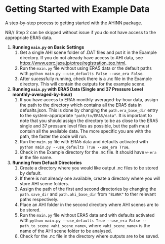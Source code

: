 # Getting Started with Example Data
A step-by-step process to getting started with the AHINN package.

NB// Step 2 can be skipped without issue if you do not have access to the appropriate ERA5 data.

1. **Running `main.py` on Basic Settings**
   1. Get a single AHI scene folder of .DAT files and put it in the Example directory. If you do not already have access to AHI data, see https://www.eorc.jaxa.jp/ptree/registration_top.html.
   2. Run the `main.py` file without using ERA5 data or the default paths with `python main.py --use_defaults False --use_era False`.
   3. After sucessfully running, check there is a .nc file in the Example directory. This will contain the outputs for the example scene.
2. **Running `main.py` with ERA5 Data (Single and 37 Pressure Level monthly-averaged-by-hour)**
   1. If you have access to ERA5 monthly-averaged-by-hour data, assign the path to the directory which contains all the ERA5 data in defualts.json. This is done by changing the `path.era_base_dir` entry to the system-appropriate `"path/to/ERA5/data"`. It is important to note that you should assign the directory to be as close to the ERA5 single and 37 pressure level files as possible, but the path must contain all the available data. The more specific you are with the path, the faster the code will run.
   2. Run the `main.py` file with ERA5 data and defaults activated with `python main.py --use_defaults True --use_era True`.
   3. Check in the Example directory for the .nc file. It should have `w-era` in the file name.
3. **Running from Defualt Directories**
   1. Create a directory where you would like output .nc files to be stored by default.
   2. If there is not already one available, create a directory where you will store AHI scene folders.
   3. Assign the path of the first and second directories by changing the `path.save_dir` and `path.ahi_base_dir` from `"BLANK"` to ther relevant paths respectively.
   4. Place an AHI folder in the second directory where AHI scenes are to be stored.
   5. Run the `main.py` file without ERA5 data and with defaults activated with `python main.py --use_defaults True --use_era False --path_to_scene <ahi_scene_name>`, where `<ahi_scene_name>` is the name of the AHI scene folder to be analysed.
   6. Check for the .nc file in the directory where outputs are to be saved.
